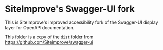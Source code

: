 # SiteImprove's Swagger-UI fork
This is SiteImprove's improved accessibility fork of the Swagger-UI display layer for OpenAPI documentation.

This folder is a copy of the `dist` folder from https://github.com/Siteimprove/swagger-ui
